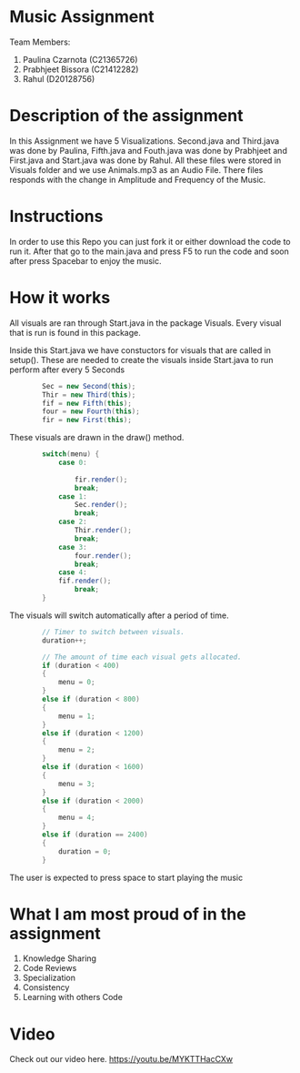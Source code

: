 # Music Assignment

Team Members:
1. Paulina Czarnota (C21365726)
2. Prabhjeet Bissora (C21412282)
3. Rahul (D20128756)

# Description of the assignment
In this Assignment we have 5 Visualizations. Second.java and Third.java was done by Paulina, Fifth.java and Fouth.java was done by Prabhjeet and First.java and Start.java was done by Rahul. All these files were stored in Visuals folder and we use Animals.mp3 as an Audio File. There files responds with the change in Amplitude and Frequency of the Music.

# Instructions
In order to use this Repo you can just fork it or either download the code to run it.
After that go to the main.java and press F5 to run the code and soon after press Spacebar to enjoy the music.

# How it works
All visuals are ran through Start.java in the package Visuals.
Every visual that is run is found in this package.

Inside this Start.java we have constuctors for visuals that are called in setup().
These are needed to create the visuals inside Start.java to run perform after every 5 Seconds

```Java
        Sec = new Second(this);
        Thir = new Third(this);
        fif = new Fifth(this);
        four = new Fourth(this);
        fir = new First(this);
```

These visuals are drawn in the draw() method.
```Java
        switch(menu) {
            case 0:
                
                fir.render();
                break;
            case 1:
                Sec.render();
                break;
            case 2:
                Thir.render();
                break;
            case 3:
                four.render();
                break;
            case 4:
            fif.render();
                break;
        }
```

The visuals will switch automatically after a period of time.
```Java
        // Timer to switch between visuals.
        duration++;

        // The amount of time each visual gets allocated.
        if (duration < 400)
        {
            menu = 0;
        }
        else if (duration < 800)
        {
            menu = 1;
        }
        else if (duration < 1200)
        {
            menu = 2;
        }
        else if (duration < 1600)
        {
            menu = 3;
        }
        else if (duration < 2000)
        {
            menu = 4;
        }
        else if (duration == 2400)
        {
            duration = 0;
        }
```

The user is expected to press space to start playing the music

# What I am most proud of in the assignment

1. Knowledge Sharing
2. Code Reviews
3. Specialization 
4. Consistency
5. Learning with others Code

# Video
Check out our video here.
https://youtu.be/MYKTTHacCXw

